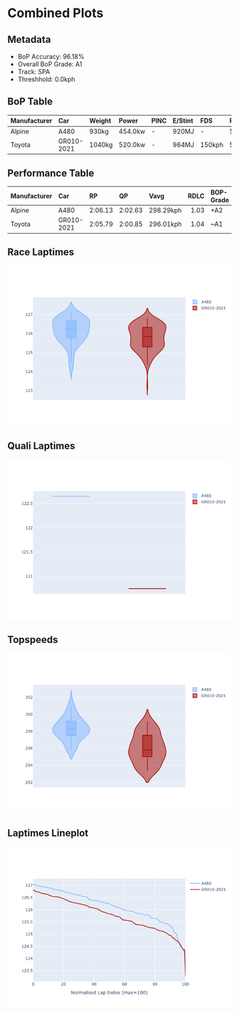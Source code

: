 # Combined Plots

## Metadata

- BoP Accuracy: 96.18%
- Overall BoP Grade: A1
- Track: SPA
- Threshhold: 0.0kph

## BoP Table
| Manufacturer   | Car        | Weight   | Power   | PINC   | E/Stint   | FDS    | RDP    | QDP     | TDP    |
|:---------------|:-----------|:---------|:--------|:-------|:----------|:-------|:-------|:--------|:-------|
| Alpine         | A480       | 930kg    | 454.0kw | -      | 920MJ     | -      | 52.47% | 100.00% | 52.94% |
| Toyota         | GR010-2021 | 1040kg   | 520.0kw | -      | 964MJ     | 150kph | 53.56% | 33.33%  | 40.30% |

## Performance Table
| Manufacturer   | Car        | RP      | QP      | Vavg      |   RDLC | BOP-Grade   | Match   |
|:---------------|:-----------|:--------|:--------|:----------|-------:|:------------|:--------|
| Alpine         | A480       | 2:06.13 | 2:02.63 | 298.29kph |   1.03 | +A2         | 92.94%  |
| Toyota         | GR010-2021 | 2:05.79 | 2:00.85 | 296.01kph |   1.04 | ~A1         | 99.42%  |

## Race Laptimes
![Race Laptimes](images/race_violin.png)

## Quali Laptimes
![Quali Laptimes](images/quali_violin.png)

## Topspeeds
![Topspeeds](images/topspeed_violin.png)

## Laptimes Lineplot
![Laptimes Lineplot](images/laptime_line.png)

